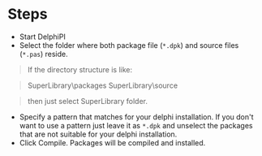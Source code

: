 # Steps #

  * Start DelphiPI
  * Select the folder where both package file (`*.dpk`) and source files (`*.pas`) reside.
> If the directory structure is like:

> SuperLibrary\packages
> SuperLibrary\source

> then just select SuperLibrary folder.

  * Specify a pattern that matches for your delphi installation. If you don't want to use a pattern just leave it as `*.dpk` and unselect the packages that are not suitable for your delphi installation.
  * Click Compile. Packages will be compiled and installed.



